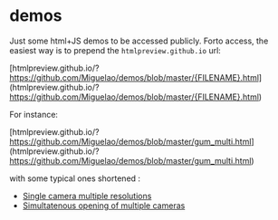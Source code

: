 demos
=====

Just some html+JS demos to be accessed publicly. Forto access, the easiest way is to prepend the `htmlpreview.github.io` url:

[htmlpreview.github.io/?https://github.com/Miguelao/demos/blob/master/{FILENAME}.html]
(htmlpreview.github.io/?https://github.com/Miguelao/demos/blob/master/{FILENAME}.html)

For instance:

[htmlpreview.github.io/?https://github.com/Miguelao/demos/blob/master/gum_multi.html]
(htmlpreview.github.io/?https://github.com/Miguelao/demos/blob/master/gum_multi.html)

with some typical ones shortened :
- [Single camera multiple resolutions](https://goo.gl/razUHd)
- [Simultatenous opening of multiple cameras](https://goo.gl/yIa75b)
